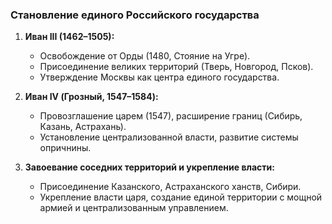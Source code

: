 ### Становление единого Российского государства

1. **Иван III (1462–1505):**
    
    - Освобождение от Орды (1480, Стояние на Угре).
    - Присоединение великих территорий (Тверь, Новгород, Псков).
    - Утверждение Москвы как центра единого государства.
2. **Иван IV (Грозный, 1547–1584):**
    
    - Провозглашение царем (1547), расширение границ (Сибирь, Казань, Астрахань).
    - Установление централизованной власти, развитие системы опричнины.
3. **Завоевание соседних территорий и укрепление власти:**
    
    - Присоединение Казанского, Астраханского ханств, Сибири.
    - Укрепление власти царя, создание единой территории с мощной армией и централизованным управлением.